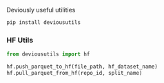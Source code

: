 Deviously useful utilities

```sh
pip install deviousutils
```

### HF Utils

```python
from deviousutils import hf

hf.push_parquet_to_hf(file_path, hf_dataset_name)
hf.pull_parquet_from_hf(repo_id, split_name)
```